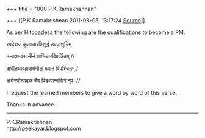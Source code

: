 +++
title = "000 P.K.Ramakrishnan"

+++
[[P.K.Ramakrishnan	2011-08-05, 13:17:24 [Source](https://groups.google.com/g/samskrita/c/8cMQGyKpows)]]



As per Hitopadesa the following are the qualifications to become a PM.

  

स्वदेशजं कुलाचारविशुद्धं उपधाशुचिम्

मन्त्रज्ञमवसानीनं व्यभिचारविवर्जितम् //

अधीतव्यवहारार्थंमौलं ख्यातं विपश्चितम् /

अर्थस्योत्पादकं चैव विदध्यान्मंत्रिणं नृप: //

  

I request the learned members to give a word by word of this verse.

Thanks in advance.

  
-----------------------------------

P.K.Ramakrishnan  
<http://peekayar.blogspot.com>

  

